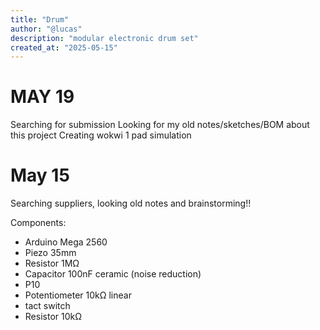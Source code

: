 ```yaml
---
title: "Drum"
author: "@lucas"
description: "modular electronic drum set"
created_at: "2025-05-15"
---
```


# MAY 19

Searching for submission
Looking for my old notes/sketches/BOM about this project
Creating wokwi 1 pad simulation

# May 15

Searching suppliers, looking old notes and brainstorming!!

Components:
- Arduino Mega 2560
- Piezo 35mm
- Resistor 1MΩ
- Capacitor 100nF ceramic (noise reduction)
- P10
- Potentiometer 10kΩ linear
- tact switch
- Resistor 10kΩ
